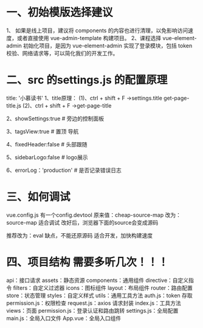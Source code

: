 # 一、初始模版选择建议
1、 如果是线上项目，建议将 components 的内容也进行清理，以免影响访问速度，或者直接使用 vue-admin-template 构建项目。
2、课程选择 vue-element-admin 初始化项目，是因为 vue-element-admin 实现了登录模块，包括 token 校验、网络请求等，可以简化我们的开发工作。




# 二、src 的settings.js 的配置原理
title: '小慕读书'
1、title原理：
(1)、ctrl + shift + F ->settings.title
get-page-title.js
(2)、ctrl + shift + F ->get-page-title


2、showSettings:true  # 旁边的控制面板

3、tagsView:true  # 置顶 导航

4、fixedHeader:false # 头部跟随

5、sidebarLogo:false # logo展示


6、errorLog：'production' # 是否记录错误日志


# 三、如何调试
vue.config.js  有一个config.devtool 
原来值：cheap-source-map
改为：source-map   适合调试
改好后，浏览器下面的source会变成源码

推荐改为：eval  缺点，不能还原源码   适合开发，加快构建速度



# 四、项目结构  需要多听几次！！！
api：接口请求
assets：静态资源
components：通用组件
directive：自定义指令
filters：自定义过滤器
icons：图标组件
layout：布局组件
router：路由配置
store：状态管理
styles：自定义样式
utils：通用工具方法
auth.js：token 存取
permission.js：权限检查
request.js：axios 请求封装
index.js：工具方法
views：页面
permission.js：登录认证和路由跳转
settings.js：全局配置
main.js：全局入口文件
App.vue：全局入口组件